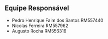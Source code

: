 ## Equipe Responsável

- Pedro Henrique Faim dos Santos RM557440
- Nicolas Ferreira RM557962
- Augusto Rocha RM556316
